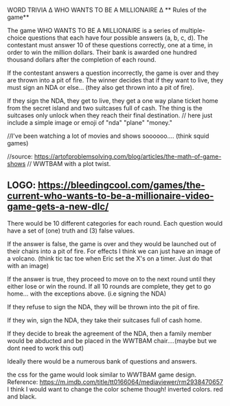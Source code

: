 WORD TRIVIA
∆ WHO WANTS TO BE A MILLIONAIRE ∆
** Rules of the game**

The game WHO WANTS TO BE A MILLIONAIRE is a series of multiple-choice questions that each have four possible answers (a, b, c, d). The contestant must answer 10 of these questions correctly, one at a time, in order to win the million dollars. Their bank is awarded one hundred thousand dollars after the completion of each round.

If the contestant answers a question incorrectly, the game is over and they are thrown into a pit of fire. The winner decides that if they want to live, they must sign an NDA or else... (they also get thrown into a pit of fire).

If they sign the NDA, they get to live, they get a one way plane ticket home from the secret island and two suitcases full of cash. The thing is the suitcases only unlock when they reach their final destination. // here just include a simple image or emoji of "nda" "plane" "money."

//I've been watching a lot of movies and shows soooooo.... (think squid games)

//source: https://artofproblemsolving.com/blog/articles/the-math-of-game-shows // WWTBAM with a plot twist.

## LOGO: https://bleedingcool.com/games/the-current-who-wants-to-be-a-millionaire-video-game-gets-a-new-dlc/

There would be 10 different categories for each round. Each question would have a set of (one) truth and (3) false values.

If the answer is false, the game is over and they would be launched out of their chairs into a pit of fire. For effects I think we can just have an image of a volcano. (think tic tac toe when Eric set the X's on a timer. Just do that with an image)

If the answer is true, they proceed to move on to the next round until they either lose or win the round. If all 10 rounds are complete, they get to go home... with the exceptions above. (i.e signing the NDA)

If they refuse to sign the NDA, they will be thrown into the pit of fire.

If they win, sign the NDA, they take their suitcases full of cash home.

If they decide to break the agreement of the NDA, then a family member would be abducted and be placed in the WWTBAM chair....(maybe but we dont need to work this out)

Ideally there would be a numerous bank of questions and answers.

the css for the game would look similar to WWTBAM game design.
Reference: https://m.imdb.com/title/tt0166064/mediaviewer/rm2938470657
I think I would want to change the color scheme though! inverted colors. red and black.
